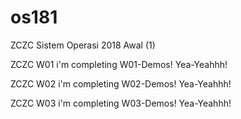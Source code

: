 # os181
ZCZC Sistem Operasi 2018 Awal (1)

ZCZC W01 i'm completing W01-Demos! Yea-Yeahhh!

ZCZC W02 i'm completing W02-Demos! Yea-Yeahhh!

ZCZC W03 i'm completing W03-Demos! Yea-Yeahhh!

